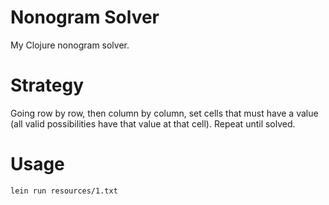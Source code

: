 # Nonogram Solver
My Clojure nonogram solver.

# Strategy
Going row by row, then column by column, set cells that must have a value (all valid possibilities have that value at that cell). Repeat until solved.

# Usage
`lein run resources/1.txt`
